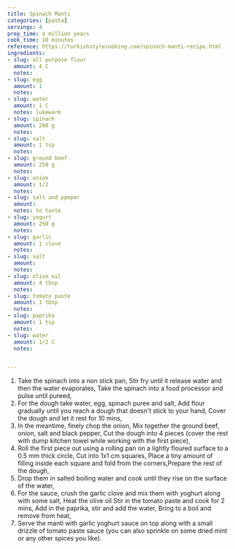 ```yaml
---
title: Spinach Manti
categories: [pasta]
servings: 4
prep_time: a million years
cook_time: 10 minutes
reference: https://turkishstylecooking.com/spinach-manti-recipe.html
ingredients:
- slug: all purpose flour
  amount: 4 C
  notes:
- slug: egg
  amount: 1
  notes:
- slug: water
  amount: 1 C
  notes: lukewarm
- slug: spinach
  amount: 200 g
  notes:
- slug: salt
  amount: 1 tsp
  notes:
- slug: ground beef
  amount: 250 g
  notes:
- slug: onion
  amount: 1/2
  notes:
- slug: salt and ppeper
  amount:
  notes: to taste
- slug: yogurt
  amount: 250 g
  notes:
- slug: garlic
  amount: 1 clove
  notes:
- slug: salt
  amount:
  notes:
- slug: olive oil
  amount: 4 tbsp
  notes:
- slug: tomato paste
  amount: 1 tbsp
  notes:
- slug: paprika
  amount: 1 tsp
  notes:
- slug: water
  amount: 1/2 C
  notes:


---
```



1. Take the spinach into a non stick pan, Stir fry until it release water and then the water evaporates, Take the spinach into a food processor and pulse until pureed,
2. For the dough take water, egg, spinach puree and salt, Add flour gradually until you reach a dough that doesn't stick to your hand, Cover the dough and let it rest for 10 mins,
3. In the meantime, finely chop the onion, Mix together the ground beef, onion, salt and black pepper, Cut the dough into 4 pieces (cover the rest with dump kitchen towel while working with the first piece),
4. Roll the first piece out using a rolling pan on a lightly floured surface to a 0.5 mm thick circle, Cut into 1x1 cm squares, Place a tiny amount of filling inside each square and fold from the corners,Prepare the rest of the dough,
5. Drop them in salted boiling water and cook until they rise on the surface of the water,
6. For the sauce, crush the garlic clove and mix them with yoghurt along with some salt, Heat the olive oil Stir in the tomato paste and cook for 2 mins, Add in the paprika, stir and add the water, Bring to a boil and remove from heat,
7. Serve the manti with garlic yoghurt sauce on top along with a small drizzle of tomato paste sauce (you can also sprinkle on some dried mint or any other spices you like).
